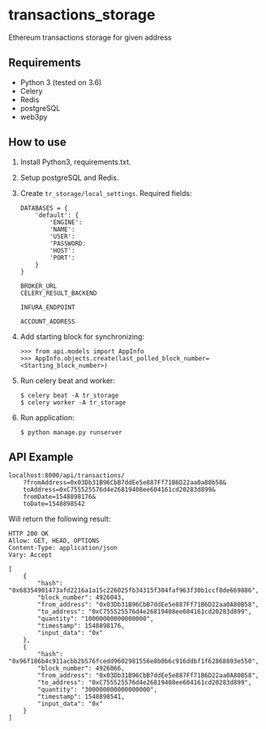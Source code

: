 # transactions_storage
Ethereum transactions storage for given address

## Requirements
* Python 3 (tested on 3.6)
* Celery
* Redis
* postgreSQL
* web3py

## How to use
1. Install Python3, requirements.txt.
2. Setup postgreSQL and Redis.
3. Create `tr_storage/local_settings`. Required fields:
    ```
    DATABASES = {
        'default': {
            'ENGINE':
            'NAME':
            'USER':
            'PASSWORD:
            'HOST': 
            'PORT': 
        }
    }
    
    BROKER_URL
    CELERY_RESULT_BACKEND
    
    INFURA_ENDPOINT
    
    ACCOUNT_ADDRESS
    ```

4. Add starting block for synchronizing:
    ```
    >>> from api.models import AppInfo
    >>> AppInfo.objects.create(last_polled_block_number=<Starting_block_number>)
    ```
5. Run celery beat and worker:
    ```
    $ celery beat -A tr_storage
    $ celery worker -A tr_storage
    ```
6. Run application:
    ```
    $ python manage.py runserver
    ```
## API Example

```
localhost:8000/api/transactions/
    ?fromAddress=0x03Db31B96CbB7ddEe5e887Ff71B6D22aa0a80b58&
    toAddress=0xC755525576d4e26819408ee604161cd20283d899&
    fromDate=1548898176&
    toDate=1548898542
```
Will return the following result:
```
HTTP 200 OK
Allow: GET, HEAD, OPTIONS
Content-Type: application/json
Vary: Accept

[
    {
        "hash": "0x68354901473afd2216a1a15c226025fb34315f304faf963f30b1ccf8de669886",
        "block_number": 4926043,
        "from_address": "0x03Db31B96CbB7ddEe5e887Ff71B6D22aa0A80B58",
        "to_address": "0xC755525576d4e26819408ee604161cd20283d899",
        "quantity": "10000000000000000",
        "timestamp": 1548898176,
        "input_data": "0x"
    },
    {
        "hash": "0x96f186b4c911acbb2b576fcedd9602981556e8b0b6c916ddbf1f62868803e550",
        "block_number": 4926066,
        "from_address": "0x03Db31B96CbB7ddEe5e887Ff71B6D22aa0A80B58",
        "to_address": "0xC755525576d4e26819408ee604161cd20283d899",
        "quantity": "300000000000000000",
        "timestamp": 1548898541,
        "input_data": "0x"
    }
]
```